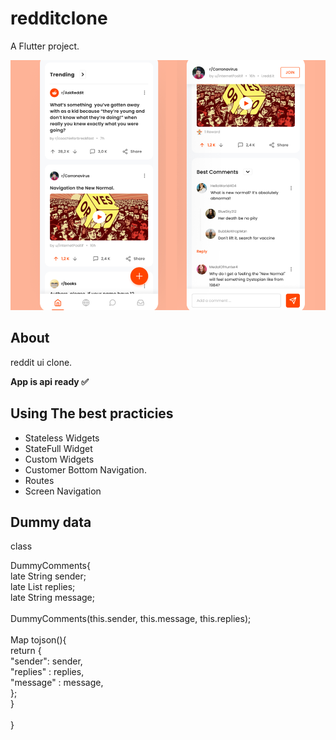 
# redditclone
A Flutter project.

<img src="/mobile-dev-eval.png" style="width: 100%; height: 400px; background-position: center; background-size: cover;  object-fit: cover;" />


## About
 <p>reddit ui clone.</p>
 <b>App is api ready ✅</b>
 
 ## Using The best practicies
  - Stateless Widgets
  - StateFull Widget
  - Custom Widgets
  - Customer Bottom Navigation.
  - Routes
  - Screen Navigation

## Dummy data
<p class="color: aqua" >class</p> DummyComments{ <br/>
  late String sender;<br/>
  late List replies;<br/>
  late String message;<br/>
<br/>
  DummyComments(this.sender, this.message, this.replies);
<br/><br/>
  Map<String, dynamic> tojson(){<br/>
    return {<br/>
      "sender": sender,<br/>
      "replies" : replies,<br/>
      "message" : message,<br/>
    };<br/>
  }<br/>
  <br/>
}<br/>
